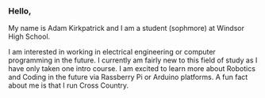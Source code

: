 ### Hello,

My name is Adam Kirkpatrick and I am a student (sophmore) at Windsor High School.

I am interested in working in electrical engineering or computer programming in the future.
I currently am fairly new to this field of study as I have only taken one intro course.
I am excited to learn more about Robotics and Coding in the future via Rassberry Pi or Arduino platforms.
A fun fact about me is that I run Cross Country.
